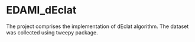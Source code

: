 # EDAMI_dEclat

The project comprises the implementation of dEclat algorithm. The dataset was collected
using tweepy package.
